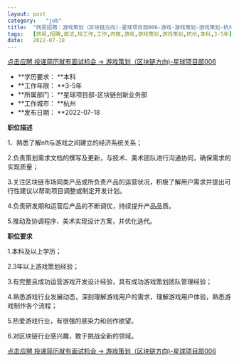 ```yaml
---
layout:	post
category:	"job"
title:	"网易招聘：游戏策划（区块链方向)-星球项目部006-游戏-游戏策划-游戏策划-杭州本科3-5年"
tags:	[网易,招聘,面试,找工作,工作,内推,游戏,游戏策划,游戏策划,杭州,本科,3-5年]
date:	2022-07-18
---
```


[点击应聘 投递简历就有面试机会 ->  游戏策划（区块链方向)-星球项目部006](http://mobile.bole.netease.com/bole/boleDetail?id=38867&employeeId=346f03c3cda5f04c&key=all)



- **学历要求： **本科
- **工作年限： **3-5年
- **所属部门： **星球项目部-区块链创新业务部
- **工作城市： **杭州
- **发布日期： **2022-07-18



**职位描述**

1、熟悉了解nft与游戏之间建立的经济系统关系；

2.负责策划需求文档的撰写及更新，与技术、美术团队进行沟通协同，确保需求的实现质量；

3.关注区块链市场同类产品或所负责产品的运营状况，积极了解用户需求并提出可行性建议以帮助项目调整或制定开发计划。

4.负责研发期和运营后产品的不断调优，持续提升产品品质。

5.推动及协调程序、美术实现设计方案，并优化迭代。



**职位要求**

1.本科及以上学历；

2.3年以上游戏策划经验；

3.有完整且成功运营游戏开发设计经验，具有成功游戏策划团队管理经验；

4.熟悉游戏行业发展动态，深刻理解游戏用户的需求，理解游戏用户体验，熟悉游戏制作各个流程；

5.热爱游戏行业，有很强的感染力和创作欲望。

6.对区块链行业感兴趣，敢于挑战全新的领域。



[点击应聘 投递简历就有面试机会 ->  游戏策划（区块链方向)-星球项目部006](http://mobile.bole.netease.com/bole/boleDetail?id=38867&employeeId=346f03c3cda5f04c&key=all)